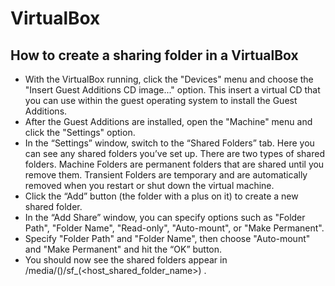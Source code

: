 # VirtualBox

## How to create a sharing folder in a VirtualBox

- With the VirtualBox running, click the "Devices" menu and choose the "Insert Guest Additions CD image..." option. This insert a virtual CD that you can use within the guest operating system to install the Guest Additions.
- After the Guest Additions are installed, open the "Machine" menu and click the "Settings" option.
- In the “Settings” window, switch to the “Shared Folders” tab. Here you can see any shared folders you’ve set up. There are two types of shared folders. Machine Folders are permanent folders that are shared until you remove them. Transient Folders are temporary and are automatically removed when you restart or shut down the virtual machine.
- Click the “Add” button (the folder with a plus on it) to create a new shared folder.
- In the “Add Share” window, you can specify options such as "Folder Path", "Folder Name", "Read-only", "Auto-mount", or "Make Permanent".
- Specify "Folder Path" and "Folder Name", then choose "Auto-mount" and "Make Permanent" and hit the “OK” button.
- You should now see the shared folders appear in /media/(<username>)/sf_(<host_shared_folder_name>) .